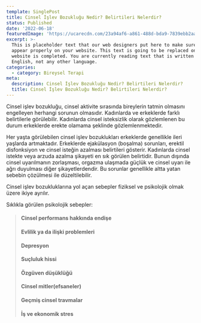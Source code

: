 ```yaml
---
template: SinglePost
title: Cinsel İşlev Bozukluğu Nedir? Belirtileri Nelerdir?
status: Published
date: '2022-06-18'  
featuredImage: 'https://ucarecdn.com/23a94af6-a861-488d-bda9-7839ebb2aaf4/'
excerpt: >-
  This is placeholder text that our web designers put here to make sure words
  appear properly on your website. This text is going to be replaced once the
  website is completed. You are currently reading text that is written in
  English, not any other language.
categories:
  - category: Bireysel Terapi
meta:
  description: Cinsel İşlev Bozukluğu Nedir? Belirtileri Nelerdir?
  title: Cinsel İşlev Bozukluğu Nedir? Belirtileri Nelerdir?
---
```



Cinsel işlev bozukluğu, cinsel aktivite sırasında bireylerin tatmin olmasını engelleyen herhangi sorunun olmasıdır. Kadınlarda ve erkeklerde farklı belirtilerle görülebilir. Kadınlarda cinsel isteksizlik olarak gözlemlenen bu durum erkeklerde erekte olamama şeklinde gözlemlenmektedir.

Her yaşta görülebilen cinsel işlev bozuklukları erkeklerde genellikle ileri yaşlarda artmaktadır. Erkeklerde ejakülasyon (boşalma) sorunları, erektil disfonksiyon ve cinsel isteğin azalması belirtileri gösterir. Kadınlarda cinsel istekte veya arzuda azalma şikayeti en sık görülen belirtidir. Bunun dışında cinsel uyarılmanın zorlaşması, orgazma ulaşmada güçlük ve cinsel uyarı ile ağrı duyulması diğer şikayetlerdendir. Bu sorunlar genellikle altta yatan sebebin çözülmesi ile düzeltilebilir.

Cinsel işlev bozukluklarına yol açan sebepler fiziksel ve psikolojik olmak üzere ikiye ayrılır.

Sıklıkla görülen psikolojik sebepler:

> #### Cinsel performans hakkında endişe
>
> #### Evlilik ya da ilişki problemleri
>
> #### Depresyon
>
> #### Suçluluk hissi
>
> #### Özgüven düşüklüğü
>
> #### Cinsel mitler(efsaneler)
>
> #### Geçmiş cinsel travmalar
>
> #### İş ve ekonomik stres

